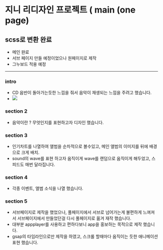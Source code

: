 # 지니 리디자인 프로젝트 ( main (one page)

## scss로 변환 완료

- 메인 완료
- 서브 페이지 만들 예정이었으나 원페이지로 제작
- 그누보드 적용 예정

---

### intro

- CD 음반이 돌아가는듯한 느낌을 줘서 음악이 재생되는 느낌을 주려고 했습니다.
- <img src="https://github.com/user-attachments/assets/0a5e0f9a-88fc-4316-8be9-5648e48adc70">

### section 2

- 음악이란 ? 무엇인지를 표현하고자 디자인 했습니다.

### section 3

- 인기차트를 나열하여 앨범을 순차적으로 볼수있고, 메인 앨범의 이미지를 뒤에 배경으로 크게 배치.
- sound의 wave를 표현 하고자 움직이게 wave를 랜덤으로 움직이게 해두었고, 스피드도 매번 달라집니다.

### section 4

- 각종 이벤트, 앨범 소식을 나열 했습니다.

### section 5

- 서브페이지로 제작을 했었으나, 풀페이지에서 서브로 넘어가는게 불편하게 느껴져서 서브페이지에서 만들었던걸 다시 풀페이지로 옮겨 재작 했습니다.
- 대부분 appplayer를 사용하고 편하다보니 app을 홍보하는 목적으로 제작 했습니다.
- gsap의 타임라인으로만 제작을 하였고, 스크롤 할때마다 움직이는 듯한 애니메이션 표현 했습니다.
